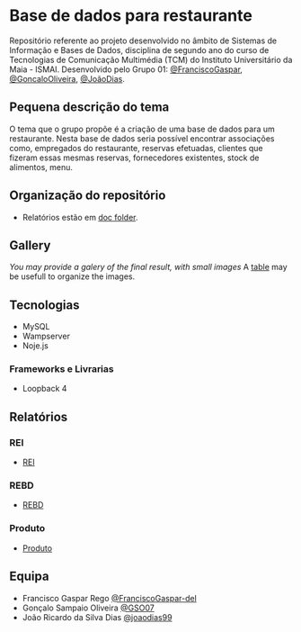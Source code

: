 # Base de dados para restaurante

Repositório referente ao projeto desenvolvido no âmbito de Sistemas de Informação e Bases de Dados, disciplina de segundo ano do curso de Tecnologias de Comunicação Multimédia (TCM) do Instituto Universitário da Maia - ISMAI. Desenvolvido pelo Grupo 01: [@FranciscoGaspar](https://github.com/FranciscoGaspar-del), [@GoncaloOliveira](https://github.com/GSO07), [@JoãoDias](https://github.com/joaodias99).

## Pequena descrição do tema

O tema que o grupo propõe é a criação de uma base de dados para um restaurante. Nesta base de dados seria possível encontrar associações como, empregados do restaurante, reservas efetuadas, clientes que fizeram essas mesmas reservas, fornecedores existentes, stock de alimentos, menu.

## Organização do repositório

* Relatórios estão em [doc folder](doc/).

## Gallery

_You may provide a galery of the final result, with small images_
A [table](https://www.markdownguide.org/extended-syntax/#tables) may be usefull to organize the images.

## Tecnologias

* MySQL
* Wampserver
* Noje.js

### Frameworks e Livrarias

* Loopback 4

## Relatórios

### REI
* [REI](doc/rei/rei00.md)
### REBD 
* [REBD](doc/rebd/rebd00.md)
### Produto
* [Produto](doc/produto)

## Equipa
* Francisco Gaspar Rego [@FranciscoGaspar-del](https://github.com/FranciscoGaspar-del)
* Gonçalo Sampaio Oliveira [@GSO07](https://github.com/GSO07)
* João Ricardo da Silva Dias [@joaodias99](https://github.com/joaodias99)
